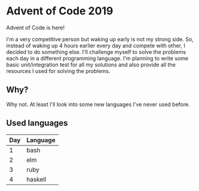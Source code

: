 # Advent of Code 2019

Advent of Code is here!

I'm a very competitive person but waking up early is not my strong side. So, instead of waking up 4 hours earlier every day and compete with other, I decided to do something else. I'll challenge myself to solve the problems each day in a different programming language. I'm planning to write some basic unit/integration test for all my solutions and also provide all the resources I used for solving the problems. 


## Why?

Why not. At least I'll look into some new languages I've never used before.


## Used languages

| Day | Language |
|-----|----------|
| 1   | bash     |
| 2   | elm      |
| 3   | ruby     |
| 4   | haskell  |
